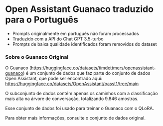 # Open Assistant Guanaco traduzido para o Português

- Prompts originalmente em português não foram processados
- Traduzido com a API do Chat GPT 3.5-turbo
- Prompts de baixa qualidade identificados foram removidos do dataset

### Sobre o Guanaco Original

O Guanaco (https://huggingface.co/datasets/timdettmers/openassistant-guanaco) é um conjunto de dados que faz parte do conjunto de dados Open Assistant, que pode ser encontrado aqui: https://huggingface.co/datasets/OpenAssistant/oasst1/tree/main

O subconjunto de dados contém apenas os caminhos com a classificação mais alta na árvore de conversação, totalizando 9.846 amostras.

Esse conjunto de dados foi usado para treinar o Guanaco com o QLoRA.

Para obter mais informações, consulte o conjunto de dados original.

